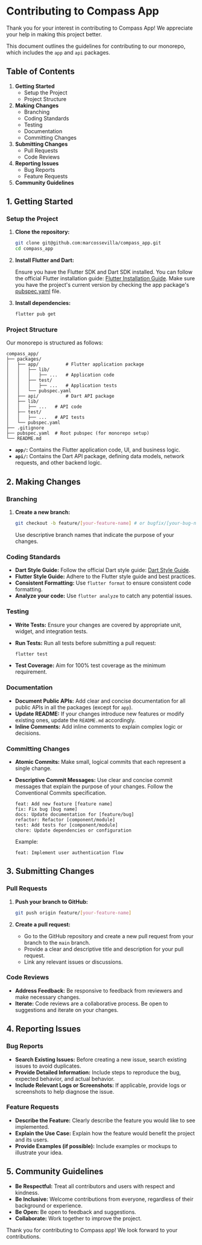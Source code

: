 # Contributing to Compass App

Thank you for your interest in contributing to Compass App! We appreciate your help in making this project better.

This document outlines the guidelines for contributing to our monorepo, which includes the `app` and `api` packages.

## Table of Contents

1.  **Getting Started**
    * Setup the Project
    * Project Structure
2.  **Making Changes**
    * Branching
    * Coding Standards
    * Testing
    * Documentation
    * Committing Changes
3.  **Submitting Changes**
    * Pull Requests
    * Code Reviews
4.  **Reporting Issues**
    * Bug Reports
    * Feature Requests
5.  **Community Guidelines**

## 1. Getting Started

### Setup the Project

1.  **Clone the repository:**

    ```bash
    git clone git@github.com:marcossevilla/compass_app.git
    cd compass_app
    ```

2.  **Install Flutter and Dart:**

    Ensure you have the Flutter SDK and Dart SDK installed. You can follow the official Flutter installation guide: [Flutter Installation Guide](https://flutter.dev/docs/get-started/install). Make sure you have the project's current version by checking the app package's [pubspec.yaml](https://github.com/marcossevilla/compass_app/tree/main/packages/app/pubspec.yaml#L8) file.

3.  **Install dependencies:**

    ```bash
    flutter pub get
    ```

### Project Structure

Our monorepo is structured as follows:

```
compass_app/
├── packages/
│   ├── app/          # Flutter application package
│   │   ├── lib/
│   │   │   ├── ...   # Application code
│   │   ├── test/
│   │   │   ├── ...   # Application tests
│   │   └── pubspec.yaml
│   ├── api/          # Dart API package
│   ├── lib/
│   │   ├── ...   # API code
│   ├── test/
│   │   ├── ...   # API tests
│   └── pubspec.yaml
├── .gitignore
├── pubspec.yaml  # Root pubspec (for monorepo setup)
└── README.md
```

* **`app/`:** Contains the Flutter application code, UI, and business logic.
* **`api/`:** Contains the Dart API package, defining data models, network requests, and other backend logic.

## 2. Making Changes

### Branching

1.  **Create a new branch:**

    ```bash
    git checkout -b feature/[your-feature-name] # or bugfix/[your-bug-name]
    ```

    Use descriptive branch names that indicate the purpose of your changes.

### Coding Standards

* **Dart Style Guide:** Follow the official Dart style guide: [Dart Style Guide](https://dart.dev/guides/language/effective-dart/style).
* **Flutter Style Guide:** Adhere to the Flutter style guide and best practices.
* **Consistent Formatting:** Use `flutter format` to ensure consistent code formatting.
* **Analyze your code:** Use `flutter analyze` to catch any potential issues.

### Testing

* **Write Tests:** Ensure your changes are covered by appropriate unit, widget, and integration tests.
* **Run Tests:** Run all tests before submitting a pull request:

    ```bash
    flutter test
    ```

* **Test Coverage:** Aim for 100% test coverage as the minimum requirement.

### Documentation

* **Document Public APIs:** Add clear and concise documentation for all public APIs in all the packages (except for `app`).
* **Update README:** If your changes introduce new features or modify existing ones, update the `README.md` accordingly.
* **Inline Comments:** Add inline comments to explain complex logic or decisions.

### Committing Changes

* **Atomic Commits:** Make small, logical commits that each represent a single change.
* **Descriptive Commit Messages:** Use clear and concise commit messages that explain the purpose of your changes. Follow the Conventional Commits specification.

    ```
    feat: Add new feature [feature name]
    fix: Fix bug [bug name]
    docs: Update documentation for [feature/bug]
    refactor: Refactor [component/module]
    test: Add tests for [component/module]
    chore: Update dependencies or configuration
    ```

    Example:

    ```
    feat: Implement user authentication flow
    ```

## 3. Submitting Changes

### Pull Requests

1.  **Push your branch to GitHub:**

    ```bash
    git push origin feature/[your-feature-name]
    ```

2.  **Create a pull request:**

    * Go to the GitHub repository and create a new pull request from your branch to the `main` branch.
    * Provide a clear and descriptive title and description for your pull request.
    * Link any relevant issues or discussions.

### Code Reviews

* **Address Feedback:** Be responsive to feedback from reviewers and make necessary changes.
* **Iterate:** Code reviews are a collaborative process. Be open to suggestions and iterate on your changes.

## 4. Reporting Issues

### Bug Reports

* **Search Existing Issues:** Before creating a new issue, search existing issues to avoid duplicates.
* **Provide Detailed Information:** Include steps to reproduce the bug, expected behavior, and actual behavior.
* **Include Relevant Logs or Screenshots:** If applicable, provide logs or screenshots to help diagnose the issue.

### Feature Requests

* **Describe the Feature:** Clearly describe the feature you would like to see implemented.
* **Explain the Use Case:** Explain how the feature would benefit the project and its users.
* **Provide Examples (if possible):** Include examples or mockups to illustrate your idea.

## 5. Community Guidelines 

* **Be Respectful:** Treat all contributors and users with respect and kindness.
* **Be Inclusive:** Welcome contributions from everyone, regardless of their background or experience.
* **Be Open:** Be open to feedback and suggestions.
* **Collaborate:** Work together to improve the project.

Thank you for contributing to Compass app! We look forward to your contributions.
